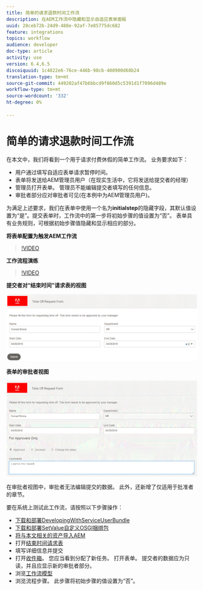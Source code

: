 ```yaml
---
title: 简单的请求退款时间工作流
description: 在AEM工作流中隐藏和显示自适应表单面板
uuid: 28ceb72b-24d9-488e-92af-7e85775dc682
feature: integrations
topics: workflow
audience: developer
doc-type: article
activity: use
version: 6.4,6.5
discoiquuid: 1c4822e6-76ce-446b-98cb-408900d68b24
translation-type: tm+mt
source-git-commit: 449202af47b6bbcd9f860d5c5391d1f7096d489e
workflow-type: tm+mt
source-wordcount: '332'
ht-degree: 0%

---
```



# 简单的请求退款时间工作流

在本文中，我们将看到一个用于请求付费休假的简单工作流。 业务要求如下：

* 用户通过填写自适应表单请求暂停时间。
* 表单将发送给AEM管理员用户（在现实生活中，它将发送给提交者的经理）
* 管理员打开表单。 管理员不能编辑提交者填写的任何信息。
* 审批者部分应对审批者可见(在本例中为AEM管理员用户)。

为满足上述要求，我们在表单中使用一个名为&#x200B;**initialstep**&#x200B;的隐藏字段，其默认值设置为“是”。提交表单时，工作流中的第一步将初始步骤的值设置为“否”。 表单具有业务规则，可根据初始步骤值隐藏和显示相应的部分。

**将表单配置为触发AEM工作流**

>[!VIDEO](https://video.tv.adobe.com/v/28406?quality=9&learn=on)

**工作流程演练**

>[!VIDEO](https://video.tv.adobe.com/v/28407?quality=9&learn=on)

**提交者对“结束时间”请求表的视图**

![初始值](assets/initialstep.gif)

**表单的审批者视图**

![approverview](assets/approversview.gif)

在审批者视图中，审批者无法编辑提交的数据。 此外，还新增了仅适用于批准者的章节。

要在系统上测试此工作流，请按照以下步骤操作：
* [下载和部署DevelopingWithServiceUserBundle](/help/forms/assets/common-osgi-bundles/DevelopingWithServiceUser.jar)
* [下载和部署SetValue自定义OSGI捆绑包](/help/forms/assets/common-osgi-bundles/SetValueApp.core-1.0-SNAPSHOT.jar)
* [将与本文相关的资产导入AEM](assets/helpxworkflow.zip)
* 打开[结束时间请求表](http://localhost:4502/content/dam/formsanddocuments/helpx/timeoffrequestform/jcr:content?wcmmode=disabled)
* 填写详细信息并提交
* 打开[收件箱](http://localhost:4502/mnt/overlay/cq/inbox/content/inbox.html)。 您应当看到分配了新任务。 打开表单。 提交者的数据应为只读，并且应显示新的审批者部分。
* 浏览[工作流模型](http://localhost:4502/editor.html/conf/global/settings/workflow/models/helpxworkflow.html)
* 浏览流程步骤。 此步骤将初始步骤的值设置为“否”。
